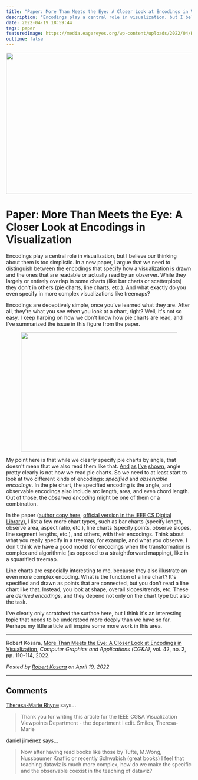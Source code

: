 ```yaml
---
title: "Paper: More Than Meets the Eye: A Closer Look at Encodings in Visualization"
description: "Encodings play a central role in visualization, but I believe our thinking about them is too simplistic. In a new paper, I argue that we need to distinguish between the encodings that specify how a visualization is drawn and the ones that are readable or actually read by an observer. While they largely or entirely overlap in some charts (like bar charts or scatterplots) they don't in others (pie charts, line charts, etc.). And what exactly do you even specify in more complex visualizations like treemaps?"
date: 2022-04-19 18:59:44
tags: paper
featuredImage: https://media.eagereyes.org/wp-content/uploads/2022/04/Kosara-CGA-2022b.png
outline: false
---
```


<p align="center"><img src="https://media.eagereyes.org/wp-content/uploads/2022/04/Kosara-CGA-2022b.png" width="800" height="383" /></p>

# Paper: More Than Meets the Eye: A Closer Look at Encodings in Visualization

Encodings play a central role in visualization, but I believe our thinking about them is too simplistic. In a new paper, I argue that we need to distinguish between the encodings that specify how a visualization is drawn and the ones that are readable or actually read by an observer. While they largely or entirely overlap in some charts (like bar charts or scatterplots) they don't in others (pie charts, line charts, etc.). And what exactly do you even specify in more complex visualizations like treemaps?

Encodings are deceptively simple, once you've learned what they are. After all, they're what you see when you look at a chart, right? Well, it's not so easy. I keep harping on how we don't know how pie charts are read, and I've summarized the issue in this figure from the paper.

<div class="wp-block-image"><figure class="aligncenter size-full is-resized"><img src="https://media.eagereyes.org/wp-content/uploads/2022/04/pie-chart-hmmm.png" alt="" class="wp-image-98577" width="840" height="324"/></figure></div>

My point here is that while we clearly specify pie charts by angle, that doesn't mean that we also read them like that. <a href="https://eagereyes.org/blog/2016/an-illustrated-tour-of-the-pie-chart-study-results" data-type="post" data-id="9363">And</a> <a href="https://eagereyes.org/blog/2019/paper-evidence-for-area-as-the-primary-visual-cue-in-pie-charts" data-type="post" data-id="12410">as</a> <a href="https://eagereyes.org/papers/a-pair-of-pie-chart-papers" data-type="post" data-id="9271">I've</a> <a href="https://eagereyes.org/blog/2021/new-video-the-science-of-pie-charts" data-type="post" data-id="97810">shown</a>, angle pretty clearly is not how we read pie charts. So we need to at least start to look at two different kinds of encodings: <em>specified</em> and <em>observable encodings</em>. In the pie chart, the specified encoding is the angle, and observable encodings also include arc length, area, and even chord length. Out of those, the <em>observed encoding</em> might be one of them or a combination.

In the paper (<a href="https://eagereyes.org/publications/Kosara-CGA-2022">author copy here</a>, <a href="https://ieeexplore.ieee.org/document/9756627">official version in the IEEE CS Digital Library</a>), I list a few more chart types, such as bar charts (specify length, observe area, aspect ratio, etc.), line charts (specify points, observe slopes, line segment lengths, etc.), and others, with their encodings. Think about what you really specify in a treemap, for example, and what you observe. I don't think we have a good model for encodings when the transformation is complex and algorithmic (as opposed to a straightforward mapping), like in a squarified treemap.

Line charts are especially interesting to me, because they also illustrate an even more complex encoding. What is the function of a line chart? It's specified and drawn as points that are connected, but you don't read a line chart like that. Instead, you look at shape, overall slopes/trends, etc. These are <em>derived encodings</em>, and they depend not only on the chart type but also the task.

I've clearly only scratched the surface here, but I think it's an interesting topic that needs to be understood more deeply than we have so far. Perhaps my little article will inspire some more work in this area.

<hr class="wp-block-separator"/>

Robert Kosara, <a href="https://eagereyes.org/publications/Kosara-CGA-2022">More Than Meets the Eye: A Closer Look at Encodings in Visualization</a>, <em>Computer Graphics and Applications (CG&amp;A)</em>, vol. 42, no. 2, pp. 110-114, 2022.


_Posted by <a href="/about">Robert Kosara</a> on April 19, 2022_


<aside class="comments">

---
## Comments

<a href="http://theresamarierhyne.com" rel="nofollow noopener" target="_blank">Theresa-Marie Rhyne</a> says…
>	Thank you for writing this article for the  IEEE CG&amp;A Visualization Viewpoints Department - the department I edit. Smiles, Theresa-Marie

daniel jiménez says…
>	Now after having read books like those by Tufte, M.Wong, Nussbaumer Knaflic or recently Schwabish (great books) I feel that teaching dataviz is much more complex, how do we make the specific and the observable coexist in the teaching of dataviz?

</aside>

